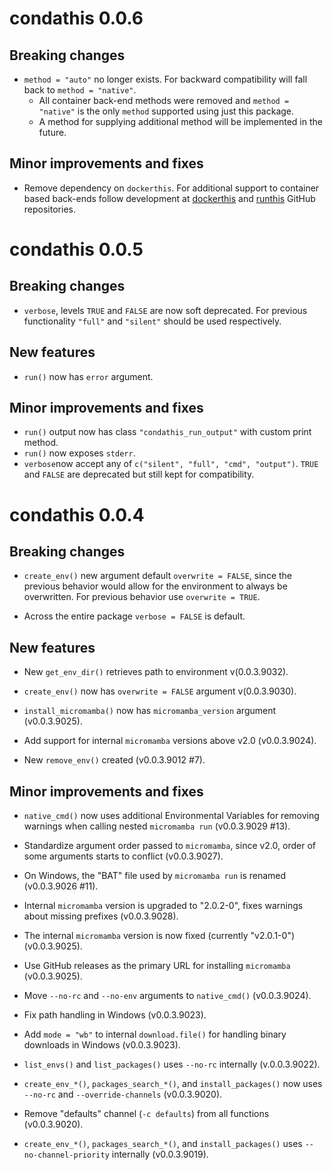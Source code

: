 # condathis 0.0.6

## Breaking changes

* `method = "auto"` no longer exists. For backward compatibility will fall back
  to `method = "native"`.
  * All container back-end methods were removed and `method = "native"` is the
    only `method` supported using just this package.
  * A method for supplying additional method will be implemented in the future.

## Minor improvements and fixes

* Remove dependency on `dockerthis`.
  For additional support to container based back-ends follow development at
  [dockerthis](https://github.com/luciorq/dockerthis) and [runthis](https://github.com/luciorq/runthis) GitHub repositories.

# condathis 0.0.5

## Breaking changes

* `verbose`, levels `TRUE` and `FALSE` are now soft deprecated. For previous functionality `"full"` and `"silent"` should be used respectively.

## New features

* `run()` now has `error` argument.

## Minor improvements and fixes

* `run()` output now has class `"condathis_run_output"` with custom print method.
* `run()` now exposes `stderr`.
* `verbose`now accept any of `c("silent", "full", "cmd", "output")`. `TRUE` and `FALSE` are deprecated but still kept for compatibility.

# condathis 0.0.4

## Breaking changes

* `create_env()` new argument default `overwrite = FALSE`, since the previous behavior would allow for the environment to always be overwritten. For previous behavior use `overwrite = TRUE`.

* Across the entire package `verbose = FALSE` is default.

## New features

* New `get_env_dir()` retrieves path to environment v(0.0.3.9032).

* `create_env()` now has `overwrite = FALSE` argument v(0.0.3.9030).

* `install_micromamba()` now has `micromamba_version` argument (v0.0.3.9025).

* Add support for internal `micromamba` versions above v2.0 (v0.0.3.9024).

* New `remove_env()` created (v0.0.3.9012 #7).

## Minor improvements and fixes

* `native_cmd()` now uses additional Environmental Variables for removing warnings when calling nested `micromamba run` (v0.0.3.9029 #13).

* Standardize argument order passed to `micromamba`, since v2.0, order of some arguments starts to conflict (v0.0.3.9027).

* On Windows, the "BAT" file used by `micromamba run` is renamed (v0.0.3.9026 #11).

* Internal `micromamba` version is upgraded to "2.0.2-0", fixes warnings about missing prefixes (v0.0.3.9028).
* The internal `micromamba` version is now fixed (currently "v2.0.1-0") (v0.0.3.9025).
* Use GitHub releases as the primary URL for installing `micromamba` (v0.0.3.9025).

* Move `--no-rc` and `--no-env` arguments to `native_cmd()` (v0.0.3.9024).

* Fix path handling in Windows (v0.0.3.9023).
*  Add `mode = "wb"` to internal `download.file()` for handling binary downloads in Windows (v0.0.3.9023).

* `list_envs()` and `list_packages()` uses `--no-rc` internally (v.0.0.3.9022).

* `create_env_*()`, `packages_search_*()`, and `install_packages()` now uses `--no-rc` and `--override-channels` (v0.0.3.9020).

* Remove "defaults" channel (`-c defaults`) from all functions (v0.0.3.9020).

* `create_env_*()`, `packages_search_*()`, and `install_packages()` uses `--no-channel-priority` internally (v0.0.3.9019).
